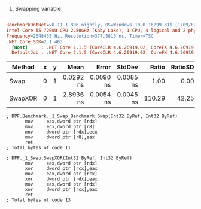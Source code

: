 1. Swapping variable
``` ini

BenchmarkDotNet=v0.11.1.806-nightly, OS=Windows 10.0.16299.611 (1709/FallCreatorsUpdate/Redstone3)
Intel Core i5-7200U CPU 2.50GHz (Kaby Lake), 1 CPU, 4 logical and 2 physical cores
Frequency=2648435 Hz, Resolution=377.5815 ns, Timer=TSC
.NET Core SDK=2.1.403
  [Host]     : .NET Core 2.1.5 (CoreCLR 4.6.26919.02, CoreFX 4.6.26919.02), 64bit RyuJIT
  DefaultJob : .NET Core 2.1.5 (CoreCLR 4.6.26919.02, CoreFX 4.6.26919.02), 64bit RyuJIT


```
|  Method | x | y |      Mean |     Error |    StdDev |  Ratio | RatioSD |
|-------- |-- |-- |----------:|----------:|----------:|-------:|--------:|
|    Swap | 0 | 1 | 0.0292 ns | 0.0090 ns | 0.0085 ns |   1.00 |    0.00 |
| SwapXOR | 0 | 1 | 2.8936 ns | 0.0054 ns | 0.0045 ns | 110.29 |   42.25 |
```assembly
; DPF.Benchmark._1_Swap_Benchmark.Swap(Int32 ByRef, Int32 ByRef)
       mov     eax,dword ptr [rdx]
       mov     ecx,dword ptr [r8]
       mov     dword ptr [rdx],ecx
       mov     dword ptr [r8],eax
       ret
; Total bytes of code 11
```
```assembly
; DPF._1_Swap.SwapXOR(Int32 ByRef, Int32 ByRef)
       mov     eax,dword ptr [rdx]
       xor     dword ptr [rcx],eax
       mov     eax,dword ptr [rcx]
       xor     dword ptr [rdx],eax
       mov     eax,dword ptr [rdx]
       xor     dword ptr [rcx],eax
       ret
; Total bytes of code 13
```